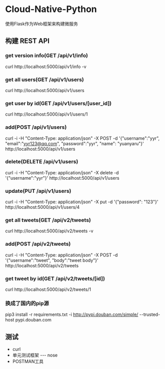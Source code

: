 # Cloud-Native-Python
使用Flask作为Web框架来构建微服务

## 构建 REST API
### get version info(GET /api/v1/info)
curl http://localhost:5000/api/v1/info -v

### get all users(GET /api/v1/users)
curl http://localhost:5000/api/v1/users

### get user by id(GET /api/v1/users/[user_id])
curl http://localhost:5000/api/v1/users/1

### add(POST /api/v1/users)
curl -i -H "Content-Type: application/json" -X POST -d '{"username":"yyr", "email":"yyr123@qq.com", "password":"yyr", "name": "yuanyaru"}' http://localhost:5000/api/v1/users

### delete(DELETE /api/v1/users)
curl -i -H "Content-Type: application/json" -X delete -d '{"username":"yyr"}' http://localhost:5000/api/v1/users

### update(PUT /api/v1/users)
curl -i -H "Content-Type: application/json" -X put -d '{"password": "123"}' http://localhost:5000/api/v1/users/4

### get all tweets(GET /api/v2/tweets)
curl http://localhost:5000/api/v2/tweets -v

### add(POST /api/v2/tweets)
curl -i -H "Content-Type: application/json" -X POST -d '{"username":"tweet", "body":"tweet body"}' http://localhost:5000/api/v2/tweets

### get tweet by id(GET /api/v2/tweets/[id])
curl http://localhost:5000/api/v2/tweets/1

### 换成了国内的pip源
pip3 install -r requirements.txt -i http://pypi.douban.com/simple/ --trusted-host pypi.douban.com

## 测试
* curl
* 单元测试框架 --- nose
* POSTMAN工具